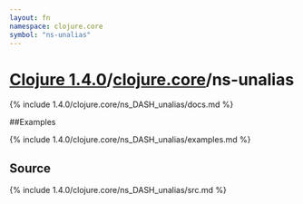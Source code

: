 ```yaml
---
layout: fn
namespace: clojure.core
symbol: "ns-unalias"
---
```


# [Clojure 1.4.0](../../)/[clojure.core](../)/ns-unalias

{% include 1.4.0/clojure.core/ns_DASH_unalias/docs.md %}

##Examples

{% include 1.4.0/clojure.core/ns_DASH_unalias/examples.md %}
## Source
{% include 1.4.0/clojure.core/ns_DASH_unalias/src.md %}

